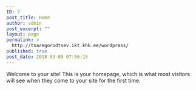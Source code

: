 ```yaml
---
ID: 7
post_title: Home
author: admin
post_excerpt: ""
layout: page
permalink: >
  http://tsaregorodtsev.ikt.khk.ee/wordpress/
published: true
post_date: 2018-03-09 07:56:15
---
```

Welcome to your site! This is your homepage, which is what most visitors will see when they come to your site for the first time.